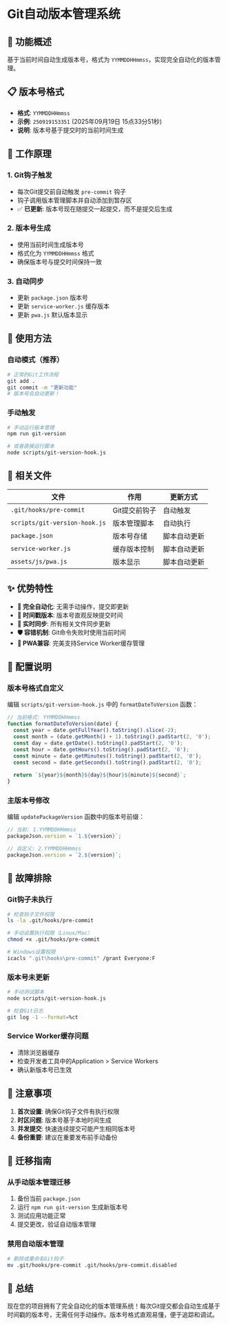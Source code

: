 # Git自动版本管理系统

## 🎯 功能概述

基于当前时间自动生成版本号，格式为 `YYMMDDHHmmss`，实现完全自动化的版本管理。

## 📋 版本号格式

- **格式**: `YYMMDDHHmmss`
- **示例**: `250919153351` (2025年09月19日 15点33分51秒)
- **说明**: 版本号基于提交时的当前时间生成

## 🔄 工作原理

### 1. **Git钩子触发**
- 每次Git提交前自动触发 `pre-commit` 钩子
- 钩子调用版本管理脚本并自动添加到暂存区
- ✅ **已更新**: 版本号现在随提交一起提交，而不是提交后生成

### 2. **版本号生成**
- 使用当前时间生成版本号
- 格式化为 `YYMMDDHHmmss` 格式
- 确保版本号与提交时间保持一致

### 3. **自动同步**
- 更新 `package.json` 版本号
- 更新 `service-worker.js` 缓存版本
- 更新 `pwa.js` 默认版本显示

## 🚀 使用方法

### **自动模式（推荐）**

```bash
# 正常的Git工作流程
git add .
git commit -m "更新功能"
# 版本号会自动更新！
```

### **手动触发**

```bash
# 手动运行版本管理
npm run git-version

# 或者直接运行脚本
node scripts/git-version-hook.js
```

## 📁 相关文件

| 文件 | 作用 | 更新方式 |
|------|------|----------|
| `.git/hooks/pre-commit` | Git提交前钩子 | 自动触发 |
| `scripts/git-version-hook.js` | 版本管理脚本 | 自动执行 |
| `package.json` | 版本号存储 | 脚本自动更新 |
| `service-worker.js` | 缓存版本控制 | 脚本自动更新 |
| `assets/js/pwa.js` | 版本显示 | 脚本自动更新 |

## ✨ 优势特性

- **🤖 完全自动化**: 无需手动操作，提交即更新
- **📅 时间戳版本**: 版本号直观反映提交时间
- **🔄 实时同步**: 所有相关文件同步更新
- **🛡️ 容错机制**: Git命令失败时使用当前时间
- **📱 PWA兼容**: 完美支持Service Worker缓存管理

## 🔧 配置说明

### **版本号格式自定义**

编辑 `scripts/git-version-hook.js` 中的 `formatDateToVersion` 函数：

```javascript
// 当前格式: YYMMDDHHmmss
function formatDateToVersion(date) {
  const year = date.getFullYear().toString().slice(-2);
  const month = (date.getMonth() + 1).toString().padStart(2, '0');
  const day = date.getDate().toString().padStart(2, '0');
  const hour = date.getHours().toString().padStart(2, '0');
  const minute = date.getMinutes().toString().padStart(2, '0');
  const second = date.getSeconds().toString().padStart(2, '0');
  
  return `${year}${month}${day}${hour}${minute}${second}`;
}
```

### **主版本号修改**

编辑 `updatePackageVersion` 函数中的版本号前缀：

```javascript
// 当前: 1.YYMMDDHHmmss
packageJson.version = `1.${version}`;

// 自定义: 2.YYMMDDHHmmss
packageJson.version = `2.${version}`;
```

## 🐛 故障排除

### **Git钩子未执行**

```bash
# 检查钩子文件权限
ls -la .git/hooks/pre-commit

# 手动设置执行权限（Linux/Mac）
chmod +x .git/hooks/pre-commit

# Windows设置权限
icacls ".git\hooks\pre-commit" /grant Everyone:F
```

### **版本号未更新**

```bash
# 手动测试脚本
node scripts/git-version-hook.js

# 检查Git日志
git log -1 --format=%ct
```

### **Service Worker缓存问题**

- 清除浏览器缓存
- 检查开发者工具中的Application > Service Workers
- 确认新版本号已生效

## 📝 注意事项

1. **首次设置**: 确保Git钩子文件有执行权限
2. **时区问题**: 版本号基于本地时间生成
3. **并发提交**: 快速连续提交可能产生相同版本号
4. **备份重要**: 建议在重要发布前手动备份

## 🔄 迁移指南

### **从手动版本管理迁移**

1. 备份当前 `package.json`
2. 运行 `npm run git-version` 生成新版本号
3. 测试应用功能正常
4. 提交更改，验证自动版本管理

### **禁用自动版本管理**

```bash
# 删除或重命名Git钩子
mv .git/hooks/pre-commit .git/hooks/pre-commit.disabled
```

## 🎉 总结

现在您的项目拥有了完全自动化的版本管理系统！每次Git提交都会自动生成基于时间戳的版本号，无需任何手动操作。版本号格式直观易懂，便于追踪和调试。